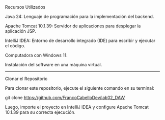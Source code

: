 Recursos Utilizados

Java 24: Lenguaje de programación para la implementación del backend.

Apache Tomcat 10.1.39: Servidor de aplicaciones para desplegar la aplicación JSP.

IntelliJ IDEA: Entorno de desarrollo integrado (IDE) para escribir y ejecutar el código.

Computadora con Windows 11.

Instalación del software en una máquina virtual.

***
Clonar el Repositorio

Para clonar este repositorio, ejecute el siguiente comando en su terminal:

 git clone https://github.com/FrancoCabelloDev/lab02_DAW

Luego, importe el proyecto en IntelliJ IDEA y configure Apache Tomcat 10.1.39 para su correcta ejecución.